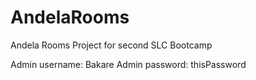 # AndelaRooms
Andela Rooms Project for second SLC Bootcamp

Admin username: Bakare
Admin password: thisPassword